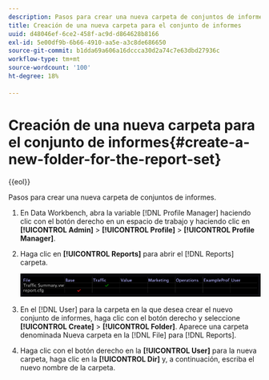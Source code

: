 ```yaml
---
description: Pasos para crear una nueva carpeta de conjuntos de informes.
title: Creación de una nueva carpeta para el conjunto de informes
uuid: d48046ef-6ce2-458f-ac9d-d864628b8166
exl-id: 5e00df9b-6b66-4910-aa5e-a3c8de686650
source-git-commit: b1dda69a606a16dccca30d2a74c7e63dbd27936c
workflow-type: tm+mt
source-wordcount: '100'
ht-degree: 18%

---
```


# Creación de una nueva carpeta para el conjunto de informes{#create-a-new-folder-for-the-report-set}

{{eol}}

Pasos para crear una nueva carpeta de conjuntos de informes.

1. En Data Workbench, abra la variable [!DNL Profile Manager] haciendo clic con el botón derecho en un espacio de trabajo y haciendo clic en **[!UICONTROL Admin]** > **[!UICONTROL Profile]** > **[!UICONTROL Profile Manager]**.
1. Haga clic en **[!UICONTROL Reports]** para abrir el [!DNL Reports] carpeta.

   ![Información sobre los pasos](assets/vis_Reports_Manager.png)

1. En el [!DNL User] para la carpeta en la que desea crear el nuevo conjunto de informes, haga clic con el botón derecho y seleccione **[!UICONTROL Create]** > **[!UICONTROL Folder]**. Aparece una carpeta denominada Nueva carpeta en la [!DNL File] para [!DNL Reports].
1. Haga clic con el botón derecho en la **[!UICONTROL User]** para la nueva carpeta, haga clic en la **[!UICONTROL Dir]** y, a continuación, escriba el nuevo nombre de la carpeta.
